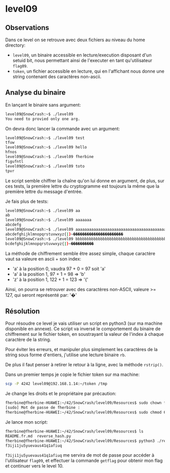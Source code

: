 # level09
## Observations

Dans ce level on se retrouve avec deux fichiers au niveau du home directory:
- `level09`, un binaire accessible en lecture/execution disposant d'un setuid bit,
nous permettant ainsi de l'executer en tant qu'utilisateur `flag09`.
- `token`, un fichier accessible en lecture, qui en l'affichant nous donne une
string contenant des caractères non-ascii.

## Analyse du binaire

En lançant le binaire sans argument:
```sh
level09@SnowCrash:~$ ./level09
You need to provied only one arg.
```

On devra donc lancer la commande avec un argument:
```sh
level09@SnowCrash:~$ ./level09 test
tfuw
level09@SnowCrash:~$ ./level09 hello
hfnos
level09@SnowCrash:~$ ./level09 fherbine
figufntl
level09@SnowCrash:~$ ./level09 toto
tpvr
```

Le script semble chiffrer la chaîne qu'on lui donne en argument, de plus,
sur ces tests, la première lettre du cryptogramme est toujours la même que la
première lettre du message d'entrée.

Je fais plus de tests:
```sh
level09@SnowCrash:~$ ./level09 aa
ab
level09@SnowCrash:~$ ./level09 aaaaaaa
abcdefg
level09@SnowCrash:~$ ./level09 aaaaaaaaaaaaaaaaaaaaaaaaaaaaaaaaaaaaaaaaaaaaaaaaaaaaa
abcdefghijklmnopqrstuvwxyz{|}~����������������������
level09@SnowCrash:~$ ./level09 bbbbbbbbbbbbbbbbbbbbbbbbbbbbbbbbbbbbbbbb
bcdefghijklmnopqrstuvwxyz{|}~����������
```

La méthode de chiffrement semble être assez simple, chaque caractère vaut sa valeure
en ascii + son index:
- 'a' à la position 0, vaudra 97 + 0 = 97 soit 'a'
- 'a' à la position 1, 97 + 1 = 98 => 'b'
- 'z' à la position 1, 122 + 1 = 123 => '{'

Ainsi, on pourra se retrouver avec des caractères non-ASCII, valeure >= 127, qui seront
représenté par: '�'

## Résolution

Pour résoudre ce level je vais utiliser un script en python3 (sur ma machine disponible en annexe).
Ce script va inversé le comportement du binaire de chiffrement sur le fichier token,
en soustrayant la valeur de l'index à chaque caractère de la string.

Pour éviter les erreurs, et manipuler plus simplement les caractères de la string
sous forme d'entiers, j'utilise une lecture binaire `rb`.

De plus il faut penser à retirer le retour à la ligne, avec la méthode `rstrip()`.

Dans un premier temps je copie le fichier token sur ma machine:
```sh
scp -P 4242 level09@192.168.1.14:~/token /tmp
```

Je change les droits et le propriétaire par précaution:
```sh
fherbine@fherbine-HUAWEI:~/42/SnowCrash/level09/Resources$ sudo chown fherbine: /tmp/token
[sudo] Mot de passe de fherbine :
fherbine@fherbine-HUAWEI:~/42/SnowCrash/level09/Resources$ sudo chmod 666 /tmp/token
```

Je lance mon script:
```sh
fherbine@fherbine-HUAWEI:~/42/SnowCrash/level09/Resources$ ls
README.fr.md  reverse_hash.py
fherbine@fherbine-HUAWEI:~/42/SnowCrash/level09/Resources$ python3 ./reverse_hash.py /tmp/token
f3iji1ju5yuevaus41q1afiuq
```

`f3iji1ju5yuevaus41q1afiuq` me servira de mot de passe pour accéder à l'utilisateur  `flag09`,
et effectuer la commande `getflag` pour obtenir mon flag et continuer vers le level 10.

